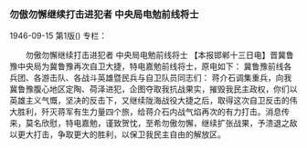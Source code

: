 ### 勿傲勿懈继续打击进犯者  中央局电勉前线将士

1946-09-15
第1版()
专栏：

　　勿傲勿懈继续打击进犯者
    中央局电勉前线将士
    【本报邯郸十三日电】晋冀鲁豫中央局为冀鲁豫再次自卫大捷，特电嘉勉前线将士，原电如下：
    冀鲁豫前线各兵团、各游击队、各战斗英雄暨民兵与自卫队员同志们：
    蒋介石调集重兵，向我冀鲁豫腹心地区定陶、荷泽进犯，企图夺取我抗战果实，摧毁我民主政权，你们以英雄主义气慨，坚决的反击下，又继续陇海战役大捷之后，取得这次自卫反击的伟大胜利，歼灭蒋军有生力量四个旅，给蒋介石内战气焰再次的有力打击。消息传来，莫名欣慰，特电嘉勉，谨致贺忱，至希勿傲勿懈，继续扩张战果，予溃退之敌以更大打击，争取更大的胜利，以保卫我民主自由的解放区。

